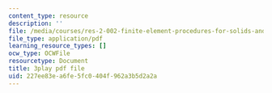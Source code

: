 ```yaml
---
content_type: resource
description: ''
file: /media/courses/res-2-002-finite-element-procedures-for-solids-and-structures-spring-2010/227ee83ea6fe5fc0404f962a3b5d2a2a_o2Vlt1avXCs.pdf
file_type: application/pdf
learning_resource_types: []
ocw_type: OCWFile
resourcetype: Document
title: 3play pdf file
uid: 227ee83e-a6fe-5fc0-404f-962a3b5d2a2a
---
```

